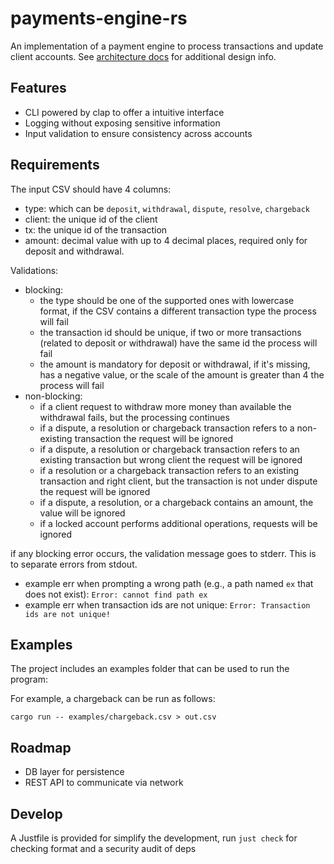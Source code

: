 # payments-engine-rs
An implementation of a payment engine to process transactions and update client accounts. See [architecture docs](docs/ARCHITECTURE.md) for additional design info.


## Features 
- CLI powered by clap to offer a intuitive interface
- Logging without exposing sensitive information
- Input validation to ensure consistency across accounts

## Requirements 

The input CSV should have 4 columns:
- type: which can be `deposit`, `withdrawal`, `dispute`, `resolve`, `chargeback`
- client: the unique id of the client
- tx: the unique id of the transaction
- amount: decimal value with up to 4 decimal places, required only for deposit and withdrawal. 

Validations:

- blocking:
  - the type should be one of the supported ones with lowercase format, if the CSV contains a different transaction type the process will fail
  - the transaction id should be unique, if two or more transactions (related to deposit or withdrawal) have the same id the process will fail
  - the amount is mandatory for deposit or withdrawal, if it's missing, has a negative value, or the scale of the amount is greater than 4 the process will fail
- non-blocking:
  - if a client request to withdraw more money than available the withdrawal fails, but the processing continues
  - if a dispute, a resolution or chargeback transaction refers to a non-existing transaction the request will be ignored
  - if a dispute, a resolution or chargeback transaction refers to an existing transaction but wrong client the request will be ignored
  - if a resolution or a chargeback transaction refers to an existing transaction and right client, but the transaction is not under dispute the request will be ignored
  - if a dispute, a resolution, or a chargeback contains an amount, the value will be ignored
  - if a locked account performs additional operations, requests will be ignored

if any blocking error occurs, the validation message goes to stderr. This is to separate errors from stdout.

- example err when prompting a wrong path (e.g., a path named `ex` that does not exist): `Error: cannot find path ex`
- example err when transaction ids are not unique: `Error: Transaction ids are not unique!`


## Examples

The project includes an examples folder that can be used to run the program:

For example, a chargeback can be run as follows:

`cargo run -- examples/chargeback.csv > out.csv`

## Roadmap
- DB layer for persistence
- REST API to communicate via network

## Develop

A Justfile is provided for simplify the development, run `just check` for checking format and a security audit of deps
